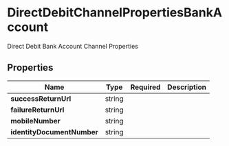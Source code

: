 # DirectDebitChannelPropertiesBankAccount

Direct Debit Bank Account Channel Properties

## Properties

Name | Type | Required | Description
------------ | ------------- | ------------- | -------------
**successReturnUrl** | string |  | 
**failureReturnUrl** | string |  | 
**mobileNumber** | string |  | 
**identityDocumentNumber** | string |  | 



